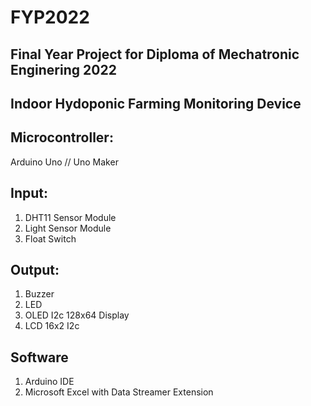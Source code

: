 # FYP2022
## Final Year Project for Diploma of Mechatronic Enginering 2022
## Indoor Hydoponic Farming Monitoring Device


## Microcontroller:
Arduino Uno // Uno Maker

## Input: 
1. DHT11 Sensor Module
2. Light Sensor Module
3. Float Switch

## Output:
1. Buzzer
2. LED
3. OLED I2c 128x64 Display
4. LCD 16x2 I2c

## Software
1. Arduino IDE
2. Microsoft Excel with Data Streamer Extension

